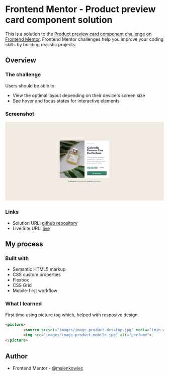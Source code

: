 # Frontend Mentor - Product preview card component solution

This is a solution to the [Product preview card component challenge on Frontend Mentor](https://www.frontendmentor.io/challenges/product-preview-card-component-GO7UmttRfa). Frontend Mentor challenges help you improve your coding skills by building realistic projects. 

## Overview

### The challenge

Users should be able to:

- View the optimal layout depending on their device's screen size
- See hover and focus states for interactive elements

### Screenshot

![Screenshot](./Screenshot.png)

### Links

- Solution URL: [github repository](https://github.com/msienkowiec/product-preview-card-component)
- Live Site URL: [live](https://msienkowiec.github.io/product-preview-card-component/)

## My process

### Built with

- Semantic HTML5 markup
- CSS custom properties
- Flexbox
- CSS Grid
- Mobile-first workflow

### What I learned

First time using picture tag which, helped with resposive design.
```html
<picture>
        <source srcset="images/image-product-desktop.jpg" media="(min-width: 640px)">
        <img src="images/image-product-mobile.jpg" alt="perfume">
</picture>
```

## Author

- Frontend Mentor - [@msienkowiec](https://www.frontendmentor.io/profile/msienkowiec)